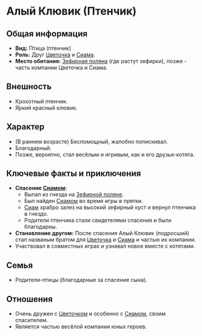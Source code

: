 # Алый Клювик (Птенчик)

## Общая информация
- **Вид:** Птица (птенчик)
- **Роль:** Друг [Цветочка](characters/main_heroes/cvetochek.md) и [Сиама](characters/relatives/siam_brat_cvetochka.md).
- **Место обитания:** [Зефирная поляна](places/zefirnaya_polyana.md) (где растут зефирки), позже - часть компании Цветочка и Сиама.

## Внешность
- Крохотный птенчик.
- Яркий красный клювик.

## Характер
- (В раннем возрасте) Беспомощный, жалобно попискивал.
- Благодарный.
- Позже, вероятно, стал весёлым и игривым, как и его друзья-котята.

## Ключевые факты и приключения
- **Спасение [Сиамом](characters/relatives/siam_brat_cvetochka.md):**
    - Выпал из гнезда на [Зефирной поляне](places/zefirnaya_polyana.md).
    - Был найден [Сиамом](characters/relatives/siam_brat_cvetochka.md) во время игры в прятки.
    - [Сиам](characters/relatives/siam_brat_cvetochka.md) храбро залез на высокий зефирный куст и вернул птенчика в гнездо.
    - Родители птенчика стали свидетелями спасения и были благодарны.
- **Становление другом:** После спасения Алый Клювик (подросший) стал названым братом для [Цветочка](characters/main_heroes/cvetochek.md) и [Сиама](characters/relatives/siam_brat_cvetochka.md) и частью их компании.
- Участвовал в совместных играх и узнавал новое вместе с котятами.

## Семья
- Родители-птицы (благодарные за спасение сына).

## Отношения
- Очень дружен с [Цветочком](characters/main_heroes/cvetochek.md) и особенно с [Сиамом](characters/relatives/siam_brat_cvetochka.md), своим спасителем.
- Является частью весёлой компании юных героев.